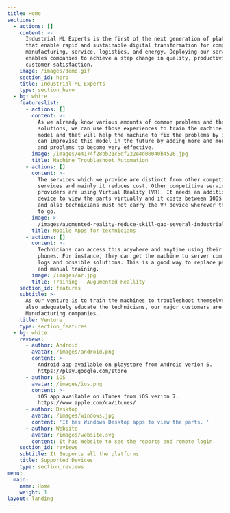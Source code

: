 ```yaml
---
title: Home
sections:
  - actions: []
    content: >-
      Industrial ML Experts is the first of the next generation of platforms
      that enable rapid and sustainable digital transformation for companies in
      manufacturing, service, logistics, and energy. Deploying our service
      enables companies to achieve a step change in quality, productivity, and
      customer satisfaction.
    image: /images/demo.gif
    section_id: hero
    title: Industrial ML Experts
    type: section_hero
  - bg: white
    featureslist:
      - actions: []
        content: >-
          As we already know various amounts of common problems and the
          solutions, we can use those experiences to train the machine learning
          model and that will help the machine to fix the problems by itself. We
          can improvise this model in the future by adding more and more issues
          and problems to become very effective.
        image: /images/e4174f28bb21c5df222e4d00040b4526.jpg
        title: Machine Troubleshoot Automation
      - actions: []
        content: >-
          The services which we provide are distinct from other competitors’
          services and mainly it reduces cost. Other competitive service
          providers are using Virtual Reality (VR). It needs an additional
          device to view the parts virtually and it costs between 100$ and 600$
          and also technicians must not carry the VR device wherever they want
          to go.
        image: >-
          /images/augmented-reality-reduce-skill-gap-several-industrial-sectors.jpg
        title: Mobile Apps for technicians
      - actions: []
        content: >-
          Technicians can access this anywhere and anytime using their mobile
          phones. For instance, they can get the machine to server communication
          logs and possible solutions. This is a good way to replace paper books
          and manual training.
        image: /images/ar.jpg
        title: Training - Augumented Reallity
    section_id: features
    subtitle: >-
      As our venture is to train the machines to troubleshoot themselves and
      also adequately educate the technicians, our major customers are
      Manufacturing companies.
    title: Venture
    type: section_features
  - bg: white
    reviews:
      - author: Android
        avatar: /images/android.png
        content: >-
          Android app available on playstore from Android verion 5.
          https://play.google.com/store
      - author: iOS
        avatar: /images/ios.png
        content: >-
          iOS app available on iTunes from iOS verion 7.
          https://www.apple.com/ca/itunes/
      - author: Desktop
        avatar: /images/windows.jpg
        content: 'It has Windows Desktop apps to view the parts. '
      - author: Website
        avatar: /images/website.svg
        content: It has Website to see the reports and remote login.
    section_id: reviews
    subtitle: It Supports all the platforms
    title: Supported Devices
    type: section_reviews
menu:
  main:
    name: Home
    weight: 1
layout: landing
---
```


